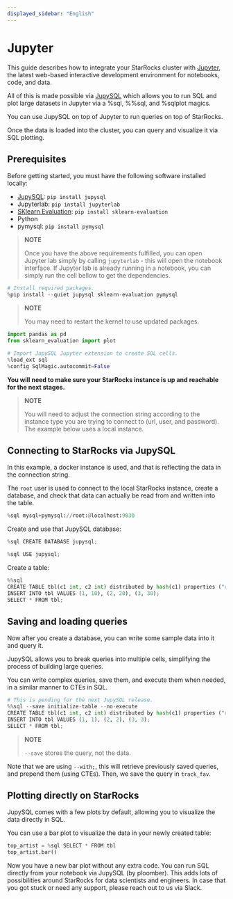 ```yaml
---
displayed_sidebar: "English"
---
```


# Jupyter

This guide describes how to integrate your StarRocks cluster with [Jupyter](https://jupyter.org/), the latest web-based interactive development environment for notebooks, code, and data.

All of this is made possible via [JupySQL](https://jupysql.ploomber.io/) which allows you to run SQL and plot large datasets in Jupyter via a %sql, %%sql, and %sqlplot magics.

You can use JupySQL on top of Jupyter to run queries on top of StarRocks.

Once the data is loaded into the cluster, you can query and visualize it via SQL plotting.

## Prerequisites

Before getting started, you must have the following software installed locally:

- [JupySQL](https://jupysql.ploomber.io/en/latest/quick-start.html): `pip install jupysql`
- Jupyterlab: `pip install jupyterlab`
- [SKlearn Evaluation](https://github.com/ploomber/sklearn-evaluation): `pip install sklearn-evaluation`
- Python
- pymysql: `pip install pymysql`

> **NOTE**
>
> Once you have the above requirements fulfilled, you can open Jupyter lab simply by calling `jupyterlab` - this will open the notebook interface.
> If Jupyter lab is already running in a notebook, you can simply run the cell bellow to get the dependencies.

```python
# Install required packages.
%pip install --quiet jupysql sklearn-evaluation pymysql
```

> **NOTE**
>
> You may need to restart the kernel to use updated packages.

```python
import pandas as pd
from sklearn_evaluation import plot

# Import JupySQL Jupyter extension to create SQL cells.
%load_ext sql
%config SqlMagic.autocommit=False
```

**You will need to make sure your StarRocks instance is up and reachable for the next stages.**

> **NOTE**
>
> You will need to adjust the connection string according to the instance type you are trying to connect to (url, user, and password). The example below uses a local instance.

## Connecting to StarRocks via JupySQL

In this example, a docker instance is used, and that is reflecting the data in the connection string.

The `root` user is used to connect to the local StarRocks instance, create a database, and check that data can actually be read from and written into the table.

```python
%sql mysql+pymysql://root:@localhost:9030
```

Create and use that JupySQL database:

```python
%sql CREATE DATABASE jupysql;
```

```python
%sql USE jupysql;
```

Create a table:

```python
%%sql
CREATE TABLE tbl(c1 int, c2 int) distributed by hash(c1) properties ("replication_num" = "1");
INSERT INTO tbl VALUES (1, 10), (2, 20), (3, 30);
SELECT * FROM tbl;
```

## Saving and loading queries

Now after you create a database, you can write some sample data into it and query it.

JupySQL allows you to break queries into multiple cells, simplifying the process of building large queries.

You can write complex queries, save them, and execute them when needed, in a similar manner to CTEs in SQL.

```python
# This is pending for the next JupySQL release.
%%sql --save initialize-table --no-execute
CREATE TABLE tbl(c1 int, c2 int) distributed by hash(c1) properties ("replication_num" = "1");
INSERT INTO tbl VALUES (1, 1), (2, 2), (3, 3);
SELECT * FROM tbl;
```

> **NOTE**
>
> `--save` stores the query, not the data.

Note that we are using `--with;`, this will retrieve previously saved queries, and prepend them (using CTEs). Then, we save the query in `track_fav`.

## Plotting directly on StarRocks

JupySQL comes with a few plots by default, allowing you to visualize the data directly in SQL.

You can use a bar plot to visualize the data in your newly created table:

```python
top_artist = %sql SELECT * FROM tbl
top_artist.bar()
```

Now you have a new bar plot without any extra code. You can run SQL directly from your notebook via JupySQL (by ploomber). This adds lots of possibilities around StarRocks for data scientists and engineers. In case that you got stuck or need any support, please reach out to us via Slack.
